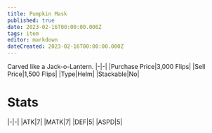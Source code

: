 ```yaml
---
title: Pumpkin Mask
published: true
date: 2023-02-16T00:00:00.000Z
tags: item
editor: markdown
dateCreated: 2023-02-16T00:00:00.000Z
---
```


Carved like a Jack-o-Lantern.
|-|-|
|Purchase Price|3,000 Flips|
|Sell Price|1,500 Flips|
|Type|Helm|
|Stackable|No|

# Stats
|-|-|
|ATK|7|
|MATK|7|
|DEF|5|
|ASPD|5|

